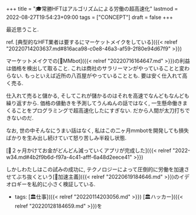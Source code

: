 +++
title = "🎓常勝HFTはアルゴリズムによる労働の超高速化"
lastmod = 2022-08-27T19:54:23+09:00
tags = ["CONCEPT"]
draft = false
+++

最近思うこと.

ref. [典型的なHFT業者は要するにマーケットメイクをしている]({{< relref "20220714203637.md#816aca98-c0e8-46a3-af59-2f80e94d67f9" >}})

マーケットメイクでの[📝MMbot]({{< relref "20220716164647.md" >}})の利益は価格を検出して取ること. これは商社のサラリーマンがやっていることと変わらない. もっといえば近所の八百屋がやっていることとも. 要は安く仕入れて高く売る.

仕入れて売ると儲かる, そしてこれが儲かるのはそれを高速でなんどもなんども繰り返すから. 価格の値動きを予測してうんぬんの話ではなく, 一生懸命働きまくることをプログラミングで超高速化したにすぎない. だから人間が太刀打ちできないのだ.

なお, 世の中そんなにうまい話はなく, 私はこの二ヶ月mmbotを開発しても損失ばかりを生み出し続けていて怒り苦しみ半殺し状態.

[💭２ヶ月かけてお金がどんどん減っていくアプリが完成した]({{< relref "2022-w34.md#4b2f9b6d-f97a-4c41-afff-6a48d2eece41" >}})

しかしわたしはこの試みの成功に, テクノロジーによって圧倒的に労働を加速させてぶち抜くという[📝加速主義]({{< relref "20220619184646.md" >}})のイデオロギーを私的に小さく検証している.

-   tags: [🏛仕事]({{< relref "20220114203056.md" >}}) [🏛ハッカー]({{< relref "20220128184659.md" >}})を
